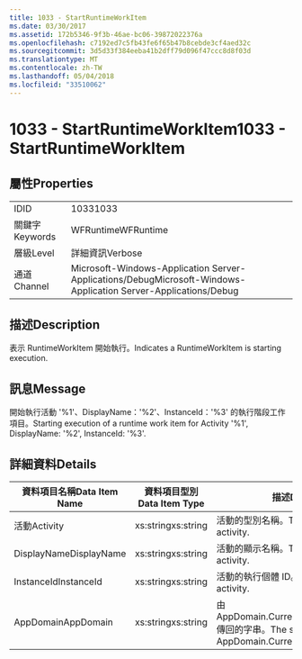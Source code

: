 ```yaml
---
title: 1033 - StartRuntimeWorkItem
ms.date: 03/30/2017
ms.assetid: 172b5346-9f3b-46ae-bc06-39872022376a
ms.openlocfilehash: c7192ed7c5fb43fe6f65b47b8cebde3cf4aed32c
ms.sourcegitcommit: 3d5d33f384eeba41b2dff79d096f47ccc8d8f03d
ms.translationtype: MT
ms.contentlocale: zh-TW
ms.lasthandoff: 05/04/2018
ms.locfileid: "33510062"
---
```

# <a name="1033---startruntimeworkitem"></a><span data-ttu-id="9d1aa-102">1033 - StartRuntimeWorkItem</span><span class="sxs-lookup"><span data-stu-id="9d1aa-102">1033 - StartRuntimeWorkItem</span></span>
## <a name="properties"></a><span data-ttu-id="9d1aa-103">屬性</span><span class="sxs-lookup"><span data-stu-id="9d1aa-103">Properties</span></span>  
  
|||  
|-|-|  
|<span data-ttu-id="9d1aa-104">ID</span><span class="sxs-lookup"><span data-stu-id="9d1aa-104">ID</span></span>|<span data-ttu-id="9d1aa-105">1033</span><span class="sxs-lookup"><span data-stu-id="9d1aa-105">1033</span></span>|  
|<span data-ttu-id="9d1aa-106">關鍵字</span><span class="sxs-lookup"><span data-stu-id="9d1aa-106">Keywords</span></span>|<span data-ttu-id="9d1aa-107">WFRuntime</span><span class="sxs-lookup"><span data-stu-id="9d1aa-107">WFRuntime</span></span>|  
|<span data-ttu-id="9d1aa-108">層級</span><span class="sxs-lookup"><span data-stu-id="9d1aa-108">Level</span></span>|<span data-ttu-id="9d1aa-109">詳細資訊</span><span class="sxs-lookup"><span data-stu-id="9d1aa-109">Verbose</span></span>|  
|<span data-ttu-id="9d1aa-110">通道</span><span class="sxs-lookup"><span data-stu-id="9d1aa-110">Channel</span></span>|<span data-ttu-id="9d1aa-111">Microsoft-Windows-Application Server-Applications/Debug</span><span class="sxs-lookup"><span data-stu-id="9d1aa-111">Microsoft-Windows-Application Server-Applications/Debug</span></span>|  
  
## <a name="description"></a><span data-ttu-id="9d1aa-112">描述</span><span class="sxs-lookup"><span data-stu-id="9d1aa-112">Description</span></span>  
 <span data-ttu-id="9d1aa-113">表示 RuntimeWorkItem 開始執行。</span><span class="sxs-lookup"><span data-stu-id="9d1aa-113">Indicates a RuntimeWorkItem is starting execution.</span></span>  
  
## <a name="message"></a><span data-ttu-id="9d1aa-114">訊息</span><span class="sxs-lookup"><span data-stu-id="9d1aa-114">Message</span></span>  
 <span data-ttu-id="9d1aa-115">開始執行活動 '%1'、DisplayName：'%2'、InstanceId：'%3' 的執行階段工作項目。</span><span class="sxs-lookup"><span data-stu-id="9d1aa-115">Starting execution of a runtime work item for Activity '%1', DisplayName: '%2', InstanceId: '%3'.</span></span>  
  
## <a name="details"></a><span data-ttu-id="9d1aa-116">詳細資料</span><span class="sxs-lookup"><span data-stu-id="9d1aa-116">Details</span></span>  
  
|<span data-ttu-id="9d1aa-117">資料項目名稱</span><span class="sxs-lookup"><span data-stu-id="9d1aa-117">Data Item Name</span></span>|<span data-ttu-id="9d1aa-118">資料項目型別</span><span class="sxs-lookup"><span data-stu-id="9d1aa-118">Data Item Type</span></span>|<span data-ttu-id="9d1aa-119">描述</span><span class="sxs-lookup"><span data-stu-id="9d1aa-119">Description</span></span>|  
|--------------------|--------------------|-----------------|  
|<span data-ttu-id="9d1aa-120">活動</span><span class="sxs-lookup"><span data-stu-id="9d1aa-120">Activity</span></span>|<span data-ttu-id="9d1aa-121">xs:string</span><span class="sxs-lookup"><span data-stu-id="9d1aa-121">xs:string</span></span>|<span data-ttu-id="9d1aa-122">活動的型別名稱。</span><span class="sxs-lookup"><span data-stu-id="9d1aa-122">The type name of the activity.</span></span>|  
|<span data-ttu-id="9d1aa-123">DisplayName</span><span class="sxs-lookup"><span data-stu-id="9d1aa-123">DisplayName</span></span>|<span data-ttu-id="9d1aa-124">xs:string</span><span class="sxs-lookup"><span data-stu-id="9d1aa-124">xs:string</span></span>|<span data-ttu-id="9d1aa-125">活動的顯示名稱。</span><span class="sxs-lookup"><span data-stu-id="9d1aa-125">The display name of the activity.</span></span>|  
|<span data-ttu-id="9d1aa-126">InstanceId</span><span class="sxs-lookup"><span data-stu-id="9d1aa-126">InstanceId</span></span>|<span data-ttu-id="9d1aa-127">xs:string</span><span class="sxs-lookup"><span data-stu-id="9d1aa-127">xs:string</span></span>|<span data-ttu-id="9d1aa-128">活動的執行個體 ID。</span><span class="sxs-lookup"><span data-stu-id="9d1aa-128">The instance id of the activity.</span></span>|  
|<span data-ttu-id="9d1aa-129">AppDomain</span><span class="sxs-lookup"><span data-stu-id="9d1aa-129">AppDomain</span></span>|<span data-ttu-id="9d1aa-130">xs:string</span><span class="sxs-lookup"><span data-stu-id="9d1aa-130">xs:string</span></span>|<span data-ttu-id="9d1aa-131">由 AppDomain.CurrentDomain.FriendlyName 傳回的字串。</span><span class="sxs-lookup"><span data-stu-id="9d1aa-131">The string returned by AppDomain.CurrentDomain.FriendlyName.</span></span>|

